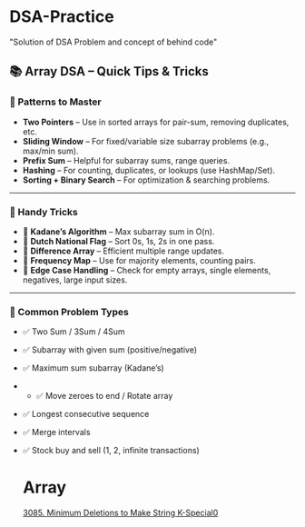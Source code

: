 # DSA-Practice
"Solution of DSA Problem and concept of behind code"
## 📚 Array DSA – Quick Tips & Tricks

### 🧠 Patterns to Master
- **Two Pointers** – Use in sorted arrays for pair-sum, removing duplicates, etc.
- **Sliding Window** – For fixed/variable size subarray problems (e.g., max/min sum).
- **Prefix Sum** – Helpful for subarray sums, range queries.
- **Hashing** – For counting, duplicates, or lookups (use HashMap/Set).
- **Sorting + Binary Search** – For optimization & searching problems.

---

### 🚀 Handy Tricks
- 🧮 **Kadane’s Algorithm** – Max subarray sum in O(n).
- 🔁 **Dutch National Flag** – Sort 0s, 1s, 2s in one pass.
- 🔢 **Difference Array** – Efficient multiple range updates.
- 🧾 **Frequency Map** – Use for majority elements, counting pairs.
- 📍 **Edge Case Handling** – Check for empty arrays, single elements, negatives, large input sizes.

---

### 🧩 Common Problem Types
- ✅ Two Sum / 3Sum / 4Sum
- ✅ Subarray with given sum (positive/negative)
- ✅ Maximum sum subarray (Kadane’s)
- - ✅ Move zeroes to end / Rotate array
- ✅ Longest consecutive sequence
- ✅ Merge intervals
- ✅ Stock buy and sell (1, 2, infinite transactions)


  # Array
  [3085. Minimum Deletions to Make String K-Special0](https://leetcode.com/problems/minimum-deletions-to-make-string-k-special/description/?envType=daily-question&envId=2025-06-21)



